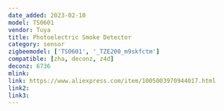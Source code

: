 ```yaml
---
date_added: 2023-02-10
model: TS0601
vendor: Tuya
title: Photoelectric Smoke Detector
category: sensor
zigbeemodel: ['TS0601', '_TZE200_m9skfctm']
compatible: [zha, deconz, z4d]
deconz: 6736
mlink: 
link: https://www.aliexpress.com/item/1005003970944017.html
link2: 
link3: 
---
```

